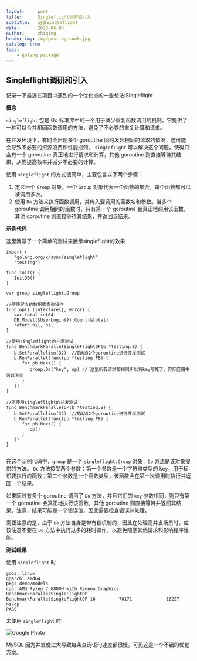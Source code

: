 ```yaml
---
layout:     post
title:      Singleflight调研和引入
subtitle:   记录Singleflight
date:       2023-06-08
author:     zhiqing
header-img: img/post-bg-cook.jpg
catalog: true
tags:
    - golang package
---
```

<h2>Singleflight调研和引入</h2>
记录一下最近在项目中遇到的一个优化点的一些想法:Singleflight

<p><strong>概念</strong></p>

<p><code>singleflight</code> 包是 Go 标准库中的一个用于减少重复函数调用的机制。它提供了一种可以合并相同函数调用的方法，避免了不必要的重复计算和请求。</p>

<p>在并发环境下，有时会出现多个 goroutine 同时发起相同的请求的情况，这可能会导致不必要的资源浪费和性能瓶颈。 <code>singleflight</code> 可以解决这个问题，使得只会有一个 goroutine 真正地进行请求和计算，其他 goroutine 则直接等待其结果，从而提高效率并减少不必要的计算。</p>

<p>使用 <code>singleflight</code> 的方式很简单，主要包含以下两个步骤：</p>

<ol>
  <li>定义一个 <code>Group</code> 对象。一个 <code>Group</code> 对象代表一个函数的集合，每个函数都可以被调用多次。</li>
  <li>使用 <code>Do</code> 方法来执行函数调用，并传入要调用的函数名和参数。当多个 goroutine 调用相同的函数时，只有第一个 goroutine 会真正地调用该函数，其他 goroutine 则直接等待其结果，并返回该结果。</li>
</ol>

<p><strong>示例代码</strong></p>

<p>这里我写了一个简单的测试来展示singleflight的效果</p>

<pre><code><span class="hljs-keyword">import</span> (
   <span class="hljs-string">"golang.org/x/sync/singleflight"</span>
   <span class="hljs-string">"testing"</span>)
   
<span class="hljs-keyword">func</span> init() {
   InitDB()
}

<span class="hljs-keyword">var</span> group singleflight.Group

<span class="hljs-comment">//随便定义的数据库查询操作</span>
<span class="hljs-keyword">func</span> op() (interface{}, error) {
   <span class="hljs-keyword">var</span> total int64
   DB.Model(&amp;UserLogin{}).Count(&amp;total)
   <span class="hljs-keyword">return</span> nil, nil
}

<span class="hljs-comment">//使用singleflight的并发测试</span>
<span class="hljs-keyword">func</span> BenchmarkParallelSingleFlightOP(b *testing.B) {
   b.SetParallelism(32)  <span class="hljs-comment">//启动32个goroutine进行并发测试</span>
   b.RunParallel(<span class="hljs-function"><span class="hljs-keyword">func</span>(pb *testing.PB) {
      <span class="hljs-keyword">for</span> pb.Next() {
         group.Do(<span class="hljs-string">"key"</span>, op) <span class="hljs-comment">// 这里所有请求都相同所以将key写死了，实际应用中可以不同</span>
      }
   </span>})
}

<span class="hljs-comment">//不使用singleflight的并发测试</span>
<span class="hljs-keyword">func</span> BenchmarkParallelOP(b *testing.B) {
   b.SetParallelism(32)  <span class="hljs-comment">//启动32个goroutine进行并发测试</span>
   b.RunParallel(<span class="hljs-function"><span class="hljs-keyword">func</span>(pb *testing.PB) {
      <span class="hljs-keyword">for</span> pb.Next() {
         op()
      }
   </span>})
}

</code></pre>

<p>在这个示例代码中，<code>group</code> 是一个 <code>singleflight.Group</code> 对象，<code>Do</code> 方法是该对象提供的方法。 <code>Do</code> 方法接受两个参数：第一个参数是一个字符串类型的 key，用于标识要执行的函数；第二个参数是一个函数类型，该函数会在第一次调用时执行并返回一个结果。</p>

<p>如果同时有多个 goroutine 调用了 <code>Do</code> 方法，并且它们的 <code>key</code> 参数相同，则只有第一个 goroutine 会真正地执行该函数，其他 goroutine 则直接等待并返回其结果。注意，结果可能是一个错误值，因此需要检查错误并处理。</p>

<p>需要注意的是，由于 <code>Do</code> 方法自身是带有锁机制的，因此在处理高并发场景时，应该注意不要在 <code>Do</code> 方法中执行过多的耗时操作，以避免阻塞其他请求和影响程序性能。</p>

<p><strong>测试结果</strong></p>

<p>使用 <code>singleflight</code> 时</p>

<pre><code>goos: linux
goarch: amd64
pkg: demo/models
cpu: AMD Ryzen 7 6800H with Radeon Graphics
BenchmarkParallelSingleFlightOP
BenchmarkParallelSingleFlightOP-16         70171             16227 ns/op
PASS
</code></pre>

<p>未使用 <code>singleflight</code> 时:</p>
<img src="https://photos.google.com/photo/AF1QipOdIxn5PxhgR2XljlhCYYisc4TMXs_SdcHXmYTg" alt="Google Photo">
<p>MySQL 因为并发度过大导致每条查询语句速度都很慢，可见这是一个不错的优化方案。</p>


